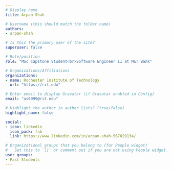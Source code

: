```yaml
---
# Display name
title: Arpan Shah

# Username (this should match the folder name)
authors:
- arpan-shah

# Is this the primary user of the site?
superuser: false

# Role/position
role: "MSc Capstone Student<br>Software Engineer II at M&T Bank"

# Organizations/Affiliations
organizations:
- name: Rochester Institute of Technology
  url: "https://rit.edu"

# Enter email to display Gravatar (if Gravatar enabled in Config)
email: "as6999@rit.edu"

# Highlight the author in author lists? (true/false)
highlight_name: false

social:
- icon: linkedin
  icon_pack: fab
  link: https://www.linkedin.com/in/arpan-shah-567029134/

# Organizational groups that you belong to (for People widget)
#   Set this to `[]` or comment out if you are not using People widget.
user_groups:
- Past Students
---
```

